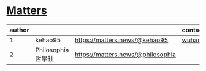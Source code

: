 # [Matters](https://matters.news/)
|author|||contact|social media||
|:-|:-|:-|:-|:-|:-|
|1|kehao95|https://matters.news/@kehao95|wuhananyuming@gmail.com||
|2|Philosophia哲學社|https://matters.news/@philosophia||https://twitter.com/philoso98472556|
